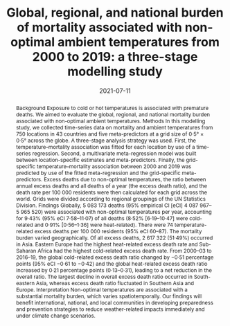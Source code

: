 ---
abstract: 'Background Exposure to cold or hot temperatures is associated with premature deaths. We aimed to evaluate the global, regional, and national mortality burden associated with non-optimal ambient temperatures. Methods In this modelling study, we collected time-series data on mortality and ambient temperatures from 750 locations in 43 countries and five meta-predictors at a grid size of 0·5° × 0·5° across the globe. A three-stage analysis strategy was used. First, the temperature–mortality association was fitted for each location by use of a time-series regression. Second, a multivariate meta-regression model was built between location-specific estimates and meta-predictors. Finally, the grid-specific temperature–mortality association between 2000 and 2019 was predicted by use of the fitted meta-regression and the grid-specific meta-predictors. Excess deaths due to non-optimal temperatures, the ratio between annual excess deaths and all deaths of a year (the excess death ratio), and the death rate per 100 000 residents were then calculated for each grid across the world. Grids were divided according to regional groupings of the UN Statistics Division. Findings Globally, 5 083 173 deaths (95% empirical CI [eCI] 4 087 967–5 965 520) were associated with non-optimal temperatures per year, accounting for 9·43% (95% eCI 7·58–11·07) of all deaths (8·52% [6·19–10·47] were cold-related and 0·91% [0·56–1·36] were heat-related). There were 74 temperature-related excess deaths per 100 000 residents (95% eCI 60–87). The mortality burden varied geographically. Of all excess deaths, 2 617 322 (51·49%) occurred in Asia. Eastern Europe had the highest heat-related excess death rate and Sub-Saharan Africa had the highest cold-related excess death rate. From 2000–03 to 2016–19, the global cold-related excess death ratio changed by −0·51 percentage points (95% eCI −0·61 to −0·42) and the global heat-related excess death ratio increased by 0·21 percentage points (0·13–0·31), leading to a net reduction in the overall ratio. The largest decline in overall excess death ratio occurred in South-eastern Asia, whereas excess death ratio fluctuated in Southern Asia and Europe. Interpretation Non-optimal temperatures are associated with a substantial mortality burden, which varies spatiotemporally. Our findings will benefit international, national, and local communities in developing preparedness and prevention strategies to reduce weather-related impacts immediately and under climate change scenarios.'
authors:
- Q Zhao
- et al

date: "2021-07-11"
doi: "10.1016/S2542-5196(21)00081-4"
featured: true
image:
  caption: ''
  focal_point: ""
  preview_only: false
projects: []
publication: '*The Lancet Planetary Health 5(7):E415-E425*'
publication_short: ""
publication_types:
- "2"
publishDate: "2021-07-11"
tags:
- mortality
- global
- regional
- non-optimal temperatures
- MCC Study

title: 'Global, regional, and national burden of mortality associated with non-optimal ambient temperatures from 2000 to 2019: a three-stage modelling study'

url_code: 
url_dataset: ""
url_pdf: https://www.thelancet.com/action/showPdf?pii=S2542-5196%2821%2900081-4
url_poster: ""
url_project: ""
url_slides: ""
url_source: ""
url_video: ""
---